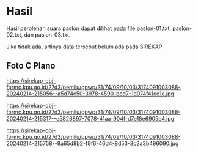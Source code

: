 # Hasil

Hasil perolehan suara paslon dapat dilihat pada file paslon-01.txt, paslon-02.txt, dan paslon-03.txt.

Jika tidak ada, artinya data tersebut belum ada pada SIREKAP.

## Foto C Plano

https://sirekap-obj-formc.kpu.go.id/27d3/pemilu/ppwp/31/74/09/10/03/3174091003088-20240214-215056--a5d74c50-3978-4590-bcd7-1d074f41ce1e.jpg

https://sirekap-obj-formc.kpu.go.id/27d3/pemilu/ppwp/31/74/09/10/03/3174091003088-20240214-215317--e5826897-7078-41aa-904f-d7e18e6905e4.jpg

https://sirekap-obj-formc.kpu.go.id/27d3/pemilu/ppwp/31/74/09/10/03/3174091003088-20240214-215758--8a65d8b2-f9f6-46d4-8d53-3c2a3b496090.jpg
